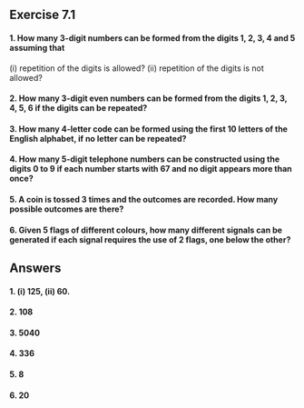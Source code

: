 ## Exercise 7.1
#### 1. How many 3-digit numbers can be formed from the digits 1, 2, 3, 4 and 5 assuming that 
(i) repetition of the digits is allowed?
(ii) repetition of the digits is not allowed?
#### 2. How many 3-digit even numbers can be formed from the digits 1, 2, 3, 4, 5, 6 if the digits can be repeated?
#### 3. How many 4-letter code can be formed using the first 10 letters of the English alphabet, if no letter can be repeated?
#### 4. How many 5-digit telephone numbers can be constructed using the digits 0 to 9 if each number starts with 67 and no digit appears more than once?
#### 5. A coin is tossed 3 times and the outcomes are recorded. How many possible outcomes are there?
#### 6. Given 5 flags of different colours, how many different signals can be generated if each signal requires the use of 2 flags, one below the other?

## Answers
#### 1. (i) 125, (ii) 60. 
#### 2. 108 
#### 3. 5040 
#### 4. 336 
#### 5. 8 
#### 6. 20
